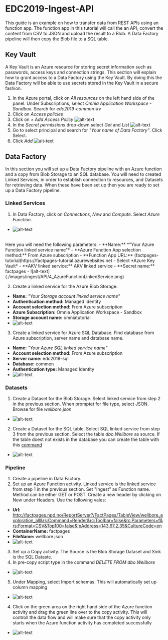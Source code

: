 # EDC2019-Ingest-API

This guide is an example on how to transfer data from REST APIs using an function app. The function app in this tutorial will call the an API, convert the content from CSV to JSON and upload the result to a Blob. A Data Factory pipeline will then copy the Blob file to a SQL table.

## Key Vault
A Key Vault is an Azure resource for storing secret information such as passwords, access keys and connection strings. This section will explain how to grant access to a Data Factory using the Key Vault. By doing this the Data Factory will be able to use secrets stored in the Key Vault in a secure fashion.

1. In the Azure portal, click on *All resources* on the left hand side of the panel. Under Subscriptions, select *Omnia Application Workspace - Sandbox*. Search for *edc2019-common-kv*
2. Click on *Access policies*
3. Click on *+ Add Access Policy*
![alt-text](./images/ingest/API/1_KeyVault.png)
4. In the *Secret permissions* drop-down select *Get* and *List*
![alt-text](./images/ingest/API/2_GetListSecrets.png)
5. Go to select principal and search for *"Your name of Data Factory"*. Click Select.
6. Click *Add*
![alt-text](./images/ingest/API/3_KeyVaultPermission.png)

## Data Factory
In this section you will set up a Data Factory pipeline with an Azure function and a copy from Blob Storage to an SQL database. You will need to created Linked Services, in order to establish connection to resources, and Datasets for retrieving data. When these have been set up then you are ready to set up a Data Factory pipeline.

### Linked Services
1. In Data Factory, click on *Connections*, *New* and *Compute*. Select *Azure Function*.
- ![alt-text](./images/ingest/API/AzureFunctionCompute.png)
<br/>
Here you will need the following parameters:
- **Name:** *"Your Azure Function linked service name"*
- **Azure Function App selection method:** From Azure subscription
- **Function App URL:** (factpages-tutorial)https://factpages-tutorial.azurewebsites.net
- Select *Azure Key Vault*
- **AKV linked service:** AKV linked service
- **Secret name:** factpages
- ![alt-text](./images/ingest/API/4_AzureFunctionLinkedService.png)

2. Create a linked service for the Azure Blob Storage.
- **Name:** *"Your Storage account linked service name"*
- **Authentication method:** Managed Identity
- **Account selection method:** From Azure subscription
- **Azure Subscription:** Omnia Application Workspace - Sandbox
- **Storage account name:** omniatutorial
- ![alt-text](./images/ingest/API/5_StorageAccountLinkedService.png)

3. Create a linked service for Azure SQL Database. Find database from Azure subscription, server name and database name.
- **Name:** *"Your Azure SQL linked service name"*
- **Account selection method:** From Azure subscription
- **Server name:** edc2019-sql
- **Database:** common
- **Authentication type:** Managed Identity
- ![alt-text](./images/ingest/API/6_SqlLinkedServiceName.png)

### Datasets
1. Create a Dataset for the Blob Storage. Select linked service from step 2 in the previous section. When promptet for file type, select JSON. Browse for file *wellbore.json*
- ![alt-text](./images/ingest/API/7_BlobDataset.png)
2. Create a Dataset for the SQL table. Select SQL linked service from  step 3 from the previous section. Select the table *dbo.Wellbore* as source. If the table doest not exists in the database you can create the table with this [command](https://github.com/equinor/omnia-tutorial/blob/master/docs/exercises/scripts/wellbore.sql)
- ![alt-text](./images/ingest/API/8_SqlDataset.png)

### Pipeline
1. Create a pipeline in Data Factory.
2. Set up an Azure Function activity. Linked service is the linked service from step 1 in the previous section. Set "Ingest" as Function name. Method can be either GET or POST. Create a new header by clicking on New under Headers. Use the following vales:
- **Url:** http://factpages.npd.no/ReportServer?/FactPages/TableView/wellbore_exploration_all&rs:Command=Render&rc:Toolbar=false&rc:Parameters=f&rs:Format=CSV&Top100=false&IpAddress=143.97.2.35&CultureCode=en
- **ContainerName:** factpages
- **FileName:** wellbore.json
- ![alt-text](./images/ingest/API/9_AzureFunctionActivity.png)
3. Set up a Copy activity. The Source is the Blob Storage Dataset and Sink is the SQL Dataste.
4. In pre-copy script type in the command *DELETE FROM  dbo.Wellbore*
- ![alt-text](./images/ingest/API/10_SourceSink.png)
5. Under Mapping, select Import schemas. This will automatically set up column mapping
- ![alt-text](./images/ingest/API/11_Mapping.png)
4. Click on the green area on the right hand side of the Azure function activity and drag the green line over to the copy activity. This will controll the data flow and will make sure that the copy activity only starts when the Azure function activity has completed successfully
- ![alt-text](./images/ingest/API/12_IngestApiPipeline.png)
